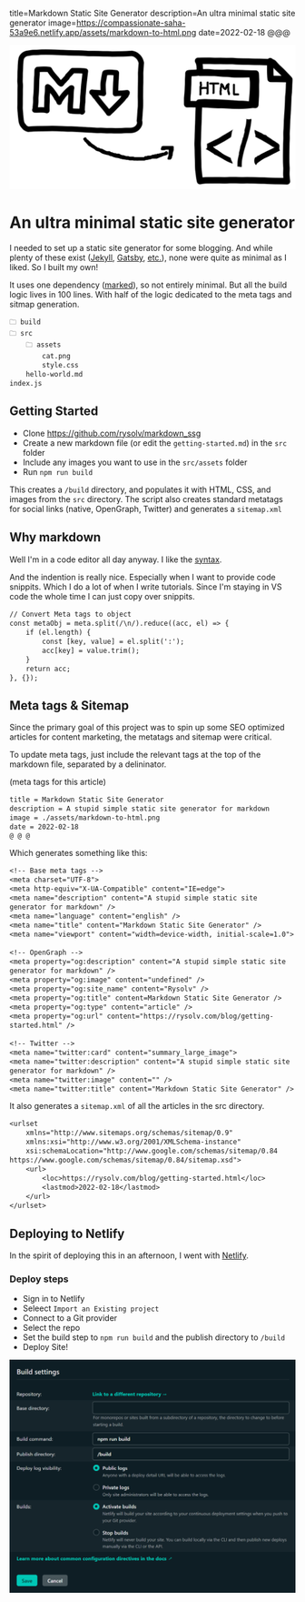 title=Markdown Static Site Generator
description=An ultra minimal static site generator
image=https://compassionate-saha-53a9e6.netlify.app/assets/markdown-to-html.png
date=2022-02-18
@@@

![Markdown to HTMl](./assets/markdown-to-html.png)

# An ultra minimal static site generator

I needed to set up a static site generator for some blogging. And while plenty of these exist ([Jekyll](https://jekyllrb.com/), [Gatsby](https://www.gatsbyjs.com/), [etc.](https://jamstack.org/generators/)), none were quite as minimal as I liked. So I built my own!

It uses one dependency ([marked](https://www.npmjs.com/package/marked)), so not entirely minimal. But all the build logic lives in 100 lines. With half of the logic dedicated to the meta tags and sitmap generation.

```
🗀 build
🗀 src
    🗀 assets
        cat.png
        style.css
    hello-world.md
index.js
```

## Getting Started

-   Clone https://github.com/rysolv/markdown_ssg
-   Create a new markdown file (or edit the `getting-started.md`) in the `src` folder
-   Include any images you want to use in the `src/assets` folder
-   Run `npm run build`

This creates a `/build` directory, and populates it with HTML, CSS, and images from the `src` directory.
The script also creates standard metatags for social links (native, OpenGraph, Twitter) and generates a `sitemap.xml`

## Why markdown

Well I'm in a code editor all day anyway. I like the [syntax](https://www.markdownguide.org/basic-syntax/).

And the indention is really nice. Especially when I want to provide code snippits. Which I do a lot of when I write tutorials. Since I'm staying in VS code the whole time I can just copy over snippits.

```
// Convert Meta tags to object
const metaObj = meta.split(/\n/).reduce((acc, el) => {
    if (el.length) {
        const [key, value] = el.split(':');
        acc[key] = value.trim();
    }
    return acc;
}, {});
```

## Meta tags & Sitemap

Since the primary goal of this project was to spin up some SEO optimized articles for content marketing, the metatags and sitemap were critical.

To update meta tags, just include the relevant tags at the top of the markdown file, separated by a delininator.

(meta tags for this article)

```
title = Markdown Static Site Generator
description = A stupid simple static site generator for markdown
image = ./assets/markdown-to-html.png
date = 2022-02-18
@ @ @
```

Which generates something like this:

```
<!-- Base meta tags -->
<meta charset="UTF-8">
<meta http-equiv="X-UA-Compatible" content="IE=edge">
<meta name="description" content="A stupid simple static site generator for markdown" />
<meta name="language" content="english" />
<meta name="title" content="Markdown Static Site Generator" />
<meta name="viewport" content="width=device-width, initial-scale=1.0">

<!-- OpenGraph -->
<meta property="og:description" content="A stupid simple static site generator for markdown" />
<meta property="og:image" content="undefined" />
<meta property="og:site_name" content="Rysolv" />
<meta property="og:title" content=Markdown Static Site Generator />
<meta property="og:type" content="article" />
<meta property="og:url" content="https://rysolv.com/blog/getting-started.html" />

<!-- Twitter -->
<meta name="twitter:card" content="summary_large_image">
<meta name="twitter:description" content="A stupid simple static site generator for markdown" />
<meta name="twitter:image" content="" />
<meta name="twitter:title" content="Markdown Static Site Generator" />
```

It also generates a `sitemap.xml` of all the articles in the src directory.

```
<urlset
    xmlns="http://www.sitemaps.org/schemas/sitemap/0.9"
    xmlns:xsi="http://www.w3.org/2001/XMLSchema-instance"
    xsi:schemaLocation="http://www.google.com/schemas/sitemap/0.84 https://www.google.com/schemas/sitemap/0.84/sitemap.xsd">
    <url>
        <loc>https://rysolv.com/blog/getting-started.html</loc>
        <lastmod>2022-02-18</lastmod>
    </url>
</urlset>
```

## Deploying to Netlify

In the spirit of deploying this in an afternoon, I went with [Netlify](https://www.netlify.com/).

### Deploy steps

-   Sign in to Netlify
-   Seleect `Import an Existing project`
-   Connect to a Git provider
-   Select the repo
-   Set the build step to `npm run build` and the publish directory to `/build`
-   Deploy Site!

![netlify settings](./assets/netlify.png)
